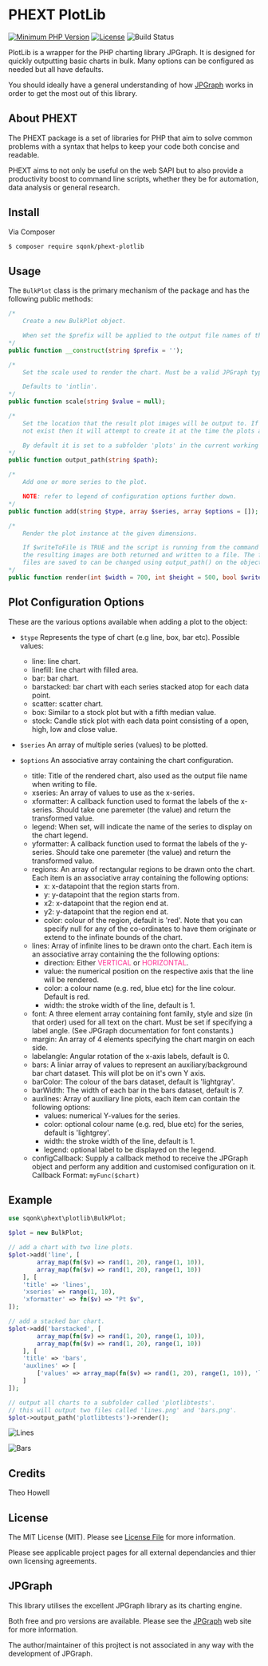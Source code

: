 # PHEXT PlotLib

[![Minimum PHP Version](https://img.shields.io/badge/php-%3E%3D%207.3-8892BF.svg)](https://php.net/)
[![License](https://sqonk.com/opensource/license.svg)](license.txt) ![Build Status](https://travis-ci.org/sqonk/phext-plotlib.svg?branch=master)

PlotLib is a wrapper for the PHP charting library JPGraph. It is designed for quickly outputting basic charts in bulk. Many options can be configured as needed but all have defaults.

You should ideally have a general understanding of how [JPGraph](https://jpgraph.net) works in order to get the most out of this library.


## About PHEXT

The PHEXT package is a set of libraries for PHP that aim to solve common problems with a syntax that helps to keep your code both concise and readable.

PHEXT aims to not only be useful on the web SAPI but to also provide a productivity boost to command line scripts, whether they be for automation, data analysis or general research.

## Install

Via Composer

``` bash
$ composer require sqonk/phext-plotlib
```

## Usage

The <code>BulkPlot</code> class is the primary mechanism of the package and has the following public methods:

```php
/* 
    Create a new BulkPlot object.

    When set the $prefix will be applied to the output file names of the rendered charts.
*/
public function __construct(string $prefix = '');

/* 
    Set the scale used to render the chart. Must be a valid JPGraph type.

    Defaults to 'intlin'.
*/
public function scale(string $value = null);

/*
    Set the location that the result plot images will be output to. If the location does
    not exist then it will attempt to create it at the time the plots are being made.

    By default it is set to a subfolder 'plots' in the current working directory.
*/
public function output_path(string $path);

/*
    Add one or more series to the plot.

    NOTE: refer to legend of configuration options further down.
*/
public function add(string $type, array $series, array $options = []);

/*
    Render the plot instance at the given dimensions. 

    If $writeToFile is TRUE and the script is running from the command line then 
    the resulting images are both returned and written to a file. The folder the 
    files are saved to can be changed using output_path() on the objects.
*/
public function render(int $width = 700, int $height = 500, bool $writeToFile = true);
```

## Plot Configuration Options

These are the various options available when adding a plot to the object:

* <code>$type</code> Represents the type of chart (e.g line, box, bar etc). Possible values:
    - line: line chart.
    - linefill: line chart with filled area.
    - bar: bar chart.
    - barstacked: bar chart with each series stacked atop for each data point.
    - scatter: scatter chart.
    - box:	Similar to a stock plot but with a fifth median value.
    - stock: Candle stick plot with each data point consisting of a open, high, low and close value.

* <code>$series</code> An array of multiple series (values) to be plotted.

* <code>$options</code> An associative array containing the chart configuration.
    - title: Title of the rendered chart, also used as the output file name when writing to file.
    - xseries: An array of values to use as the x-series. 
    - xformatter: A callback function used to format the labels of the x-series. Should take one paremeter (the value) and return the transformed value.
    - legend: When set, will indicate the name of the series to display on the chart legend.
    - yformatter: A callback function used to format the labels of the y-series. Should take one paremeter (the value) and return the transformed value.	
    - regions: An array of rectangular regions to be drawn onto the chart. Each item is an associative array containing the following options:
        * x: x-datapoint that the region starts from.
        * y: y-datapoint that the region starts from.
        * x2: x-datapoint that the region end at.
        * y2: y-datapoint that the region end at.
        * color: colour of the region, default is 'red'.
				Note that you can specify null for any of the co-ordinates to have them
				originate or extend to the infinate bounds of the chart.    
    - lines: Array of infinite lines to be drawn onto the chart. Each item is an associative array containing the the following options:
	    * direction: Either <span style="color:#FF2F92">VERTICAL</span> or <span style="color:#FF2F92">HORIZONTAL</span>.
	    * value: the numerical position on the respective axis that the line will be rendered.
	    * color: a colour name (e.g. red, blue etc) for the line colour. Default is red.
	    * width: the stroke width of the line, default is 1.
    * font: A three element array containing font family, style and size (in that order) used for all text on the chart. Must be set if specifying a label angle. (See JPGraph documentation for font constants.)
    * margin: An array of 4 elements specifying the chart margin on each side.
    - labelangle: Angular rotation of the x-axis labels, default is 0.	
    - bars: A liniar array of values to represent an auxiliary/background bar chart dataset. This will plot be on it's own Y axis.
    - barColor: The colour of the bars dataset, default is 'lightgray'.
	- barWidth: The width of each bar in the bars dataset, default is 7.
	- auxlines:	Array of auxiliary line plots, each item can contain the following options:
		* values: numerical Y-values for the series.
		* color: optional colour name (e.g. red, blue etc) for the series, default is 'lightgrey'.
		* width: the stroke width of the line, default is 1.
		* legend: optional label to be displayed on the legend.	
	* configCallback: Supply a callback method to receive the JPGraph object and perform any addition and customised configuration on it. Callback Format: `myFunc($chart)`

## Example

``` php
use sqonk\phext\plotlib\BulkPlot;

$plot = new BulkPlot;

// add a chart with two line plots.
$plot->add('line', [
    	array_map(fn($v) => rand(1, 20), range(1, 10)),
    	array_map(fn($v) => rand(1, 20), range(1, 10))
    ], [
    'title' => 'lines',
    'xseries' => range(1, 10),
    'xformatter' => fn($v) => "Pt $v",
]);

// add a stacked bar chart.
$plot->add('barstacked', [
    	array_map(fn($v) => rand(1, 20), range(1, 10)),
    	array_map(fn($v) => rand(1, 20), range(1, 10))
    ], [
    'title' => 'bars',
    'auxlines' => [
    	['values' => array_map(fn($v) => rand(1, 20), range(1, 10)), 'legend' => 'auxlines']
    ]
]);

// output all charts to a subfolder called 'plotlibtests'.
// this will output two files called 'lines.png' and 'bars.png'.
$plot->output_path('plotlibtests')->render();
```

![Lines](https://sqonk.com/opensource/phext/plotlib/docs/images/lines.png)

![Bars](https://sqonk.com/opensource/phext/plotlib/docs/images/bars.png)

## Credits

Theo Howell



## License

The MIT License (MIT). Please see [License File](license.txt) for more information. 

Please see applicable project pages for all external dependancies and thier own licensing agreements.



## JPGraph

This library utilises the excellent JPGraph library as its charting engine. 

Both free and pro versions are available. Please see the <a href="https://jpgraph.net">JPGraph</a> web site for more information. 

The author/maintainer of this projtect is not associated in any way with the development of JPGraph.



